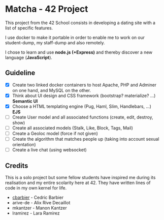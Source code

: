 # Matcha - 42 Project

This project from the 42 School consists in developing a dating site with a list of specific features.

I use docker to make it portable in order to enable me to work on our student-dump, my staff-dump and also remotely.

I chose to learn and use **node.js (+Express)** and thereby discover a new language (**JavaScript**).

## Guideline

- [x] Create two linked docker containers to host Apache, PHP and Adminer on one hand, and MySQL on the other.
- [x] Think about UI design and CSS framework (bootstrap? materialize? ...) **Semantic UI**
- [x] Choose a HTML templating engine (Pug, Haml, Slim, Handlebars, ...) **EJS**
- [ ] Create User model and all associated functions (create, edit, destroy, show) 
- [ ] Create all associated models (Stalk, Like, Block, Tags, Mail)
- [ ] Create a Geoloc model (force if not given)
- [ ] Create the algorithm that matches people up (taking into account sexual orientation)
- [ ] Create a live chat (using websocket)

## Credits

This is a solo project but some fellow students have inspired me during its realisation and my entire scolarity here at 42. They have written lines of code in my own kernel for life.

* [cbarbier](https://github.com/cedwick) - Cedric Barbier
* arive-de - Alix Rive Decaillot
* mkantzer - Manon Kantzer
* lramirez - Lara Ramirez
